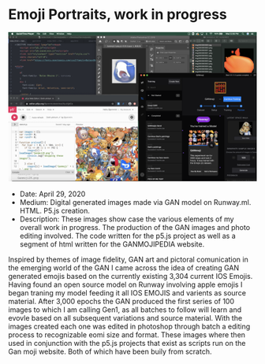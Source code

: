 # Emoji Portraits, work in progress

![In_Progress](GanmojiWIP.png)

- Date: April 29, 2020
- Medium: Digital generated images made via GAN model on Runway.ml. HTML. P5.js creation.
- Description: These images show case the various elements of my overall work in progress. 
The production of the GAN images and photo editing involved. The code written for the p5.js project
as well as a segment of html written for the GANMOJIPEDIA website.

Inspired by themes of image fidelity, GAN art and pictoral comunication in the emerging world of the GAN
I came across the idea of creating GAN generated emojis based on the currently existing 3,304 current IOS Emojis.
Having found an open source model on Runway involving apple emojis I began traning my model feeding it all IOS EMOJIS
and varients as source material. After 3,000 epochs the GAN produced the first series of 100 images to which I am calling 
Gen1, as all batches to follow will learn and evovle based on all subsequent variations and source material. With the images created each one was edited in photoshop through batch a editing process to recognizable eomi size and format. These images where then used in conjunction with the p5.js projects that exist as scripts run on the Gan moji website. Both of which have been buily from scratch. 

